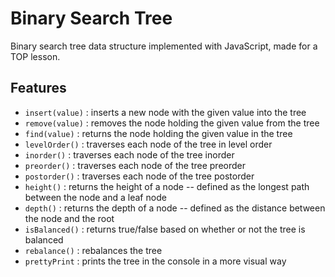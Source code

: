 # Binary Search Tree
Binary search tree data structure implemented with JavaScript, made for a TOP lesson.

## Features
- `insert(value)` : inserts a new node with the given value into the tree
- `remove(value)` : removes the node holding the given value from the tree
- `find(value)` : returns the node holding the given value in the tree
- `levelOrder()` : traverses each node of the tree in level order
- `inorder()` : traverses each node of the tree inorder
- `preorder()` : traverses each node of the tree preorder
- `postorder()` : traverses each node of the tree postorder
- `height()` : returns the height of a node -- defined as the longest path between the node and a leaf node
- `depth()` : returns the depth of a node -- defined as the distance between the node and the root
- `isBalanced()` : returns true/false based on whether or not the tree is balanced
- `rebalance()` : rebalances the tree
- `prettyPrint` : prints the tree in the console in a more visual way